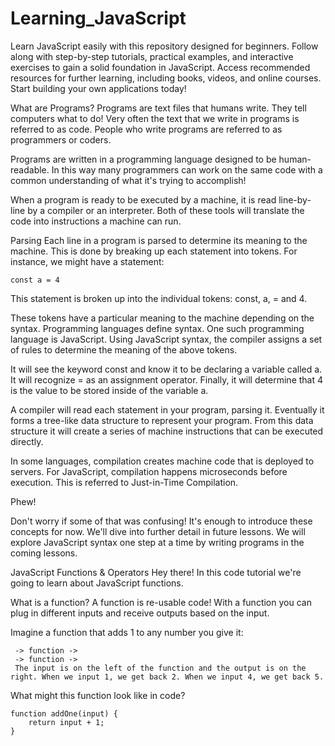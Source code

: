 # Learning_JavaScript
Learn JavaScript easily with this repository designed for beginners. Follow along with step-by-step tutorials, practical examples, and interactive exercises to gain a solid foundation in JavaScript. Access recommended resources for further learning, including books, videos, and online courses. Start building your own applications today!

What are Programs?
Programs are text files that humans write. They tell computers what to do! Very often the text that we write in programs is referred to as code. People who write programs are referred to as programmers or coders. 

Programs are written in a programming language designed to be human-readable. In this way many programmers can work on the same code with a common understanding of what it's trying to accomplish!

When a program is ready to be executed by a machine, it is read line-by-line by a compiler or an interpreter. Both of these tools will translate the code into instructions a machine can run.

Parsing
Each line in a program is parsed to determine its meaning to the machine. This is done by breaking up each statement into tokens. For instance, we might have a statement:

```
const a = 4
```
This statement is broken up into the individual tokens: const, a, = and 4.

These tokens have a particular meaning to the machine depending on the syntax. Programming languages define syntax. One such programming language is JavaScript. Using JavaScript syntax, the compiler assigns a set of rules to determine the meaning of the above tokens.

It will see the keyword const and know it to be declaring a variable called a. It will recognize = as an assignment operator. Finally, it will determine that 4 is the value to be stored inside of the variable a.

A compiler will read each statement in your program, parsing it. Eventually it forms a tree-like data structure to represent your program. From this data structure it will create a series of machine instructions that can be executed directly.

In some languages, compilation creates machine code that is deployed to servers. For JavaScript, compilation happens microseconds before execution. This is referred to Just-in-Time Compilation.

Phew! 

Don't worry if some of that was confusing! It's enough to introduce these concepts for now. We'll dive into further detail in future lessons. We will explore JavaScript syntax one step at a time by writing programs in the coming lessons.

JavaScript Functions & Operators
Hey there! In this code tutorial we're going to learn about JavaScript functions.

What is a function?
A function is re-usable code! With a function you can plug in different inputs and receive outputs based on the input.

 Imagine a function that adds 1 to any number you give it:
 
```
 -> function -> 
 -> function -> 
 The input is on the left of the function and the output is on the right. When we input 1, we get back 2. When we input 4, we get back 5.
```

What might this function look like in code?

```
function addOne(input) {
    return input + 1;
}
```
